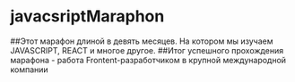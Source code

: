 # javacsriptMaraphon


##Этот марафон длиной в девять месяцев. На котором мы изучаем JAVASCRIPT, REACT и многое другое. 
##Итог успешного прохождения марафона - работа Frontent-разработчиком в крупной международной компании
